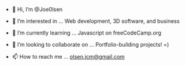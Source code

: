 - 👋 Hi, I’m @Joe0lsen

- 👀 I’m interested in ...
    Web development, 3D software, and business
    
- 🌱 I’m currently learning ...
    Javascript on freeCodeCamp.org
    
- 💞️ I’m looking to collaborate on ...
    Portfolio-building projects! =)
    
- 📫 How to reach me ...
    olsen.jcm@gmail.com

<!---
Joe0lsen/Joe0lsen is a ✨ special ✨ repository because its `README.md` (this file) appears on your GitHub profile.
You can click the Preview link to take a look at your changes.
--->
